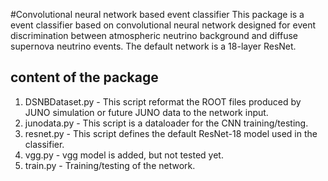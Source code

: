 #Convolutional neural network based event classifier
This package is a event classifier based on convolutional neural network designed for event discrimination between atmospheric neutrino background and diffuse supernova neutrino events. The default network is a 18-layer ResNet.

## content of the package
1. DSNBDataset.py - This script reformat the ROOT files produced by JUNO simulation or future JUNO data to the network input.
2. junodata.py - This script is a dataloader for the CNN training/testing.
3. resnet.py - This script defines the default ResNet-18 model used in the classifier.
4. vgg.py - vgg model is added, but not tested yet.
5. train.py - Training/testing of the network.
